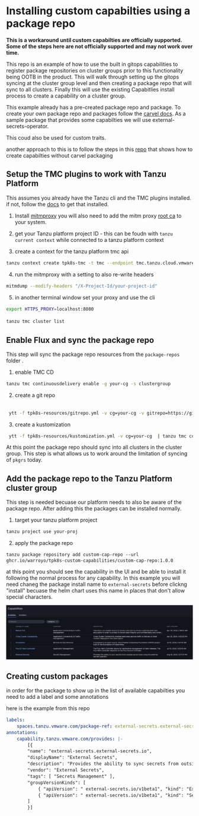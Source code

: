 # Installing custom capabilties using a package repo

**This is a workaround until custom capabilties are officially supported. Some of the steps here are not officially supported and may not work over time.** 

This repo is an example of how to use the built in gitops capabilities to register package repositories on cluster groups prior to this functionality being OOTB in the product. This will walk through setting up the gitops syncing at the cluster group level and then creating a package repo that will sync to all clusters. Finally this will use the existing Capabitlies install process to create a capability on a cluster group.

This example already has a pre-created package repo and package. To create your own package repo and packages follow the [carvel docs](https://carvel.dev/kapp-controller/docs/v0.53.x/kctrl-package-authoring/). As a sample package that provides some capabilties we will use external-secrets-operator.

This coud also be used for custom traits.


another approach to this is to follow the steps in this [repo](https://github.com/warroyo/eso-capability) that shows how to create capabilties without carvel packaging


## Setup the TMC plugins to work with Tanzu Platform

This assumes you already have the Tanzu cli and the TMC plugins installed. if not, follow the [docs](https://docs.vmware.com/en/VMware-Tanzu-CLI/index.html) to get that installed.

1. Install [mitmproxy](https://mitmproxy.org/) you will also need to add the mitm proxy [root ca](https://docs.mitmproxy.org/stable/concepts-certificates/) to your system. 
2. get your Tanzu platform project ID -  this can be foudn with `tanzu current context` while connected to a tanzu platform context

3. create a context for the tanzu platform tmc api

```bash
tanzu context create tpk8s-tmc -t tmc --endpoint tmc.tanzu.cloud.vmware.com
```


4. run the mitmproxy with a setting to also re-write headers

```bash
mitmdump --modify-headers "/X-Project-Id/your-project-id"
```


5. in another terminal window set your proxy and use the cli

```bash
export HTTPS_PROXY=localhost:8080

tanzu tmc cluster list

```


## Enable Flux and sync the package repo

This step will sync the package repo resources from the `package-repos` folder .


1. enable TMC CD

```bash
tanzu tmc continuousdelivery enable -g your-cg -s clustergroup
```

2. create a git repo

```bash

 ytt -f tpk8s-resources/gitrepo.yml -v cg=your-cg -v gitrepo=https://github.com/warroyo/tpk8s-custom-capabilities | tanzu tmc continuousdelivery gitrepository create -s clustergroup -f-
```


3. create a kustomization

```bash
 ytt -f tpk8s-resources/kustomization.yml -v cg=your-cg  | tanzu tmc continuousdelivery kustomization create -s clustergroup -f-
 ```

At this point the package repo should sync into all clusters in the cluster group. This step is what allows us to work around the limitation of syncing of `pkgrs` today.

## Add the package repo to the Tanzu Platform cluster group

This step is needed becuase our platform needs to also be aware of the package repo. After adding this the packages can be installed normally.


1. target your tanzu platform project

```bash
tanzu project use your-proj
```

2. apply the package repo 

```
tanzu package repository add custom-cap-repo --url ghcr.io/warroyo/tpk8s-custom-capabilities/custom-cap-repo:1.0.0
```

at this point you should see the capability in the UI and be able to install it following the normal process for any capability. In this example you will need chaneg the package install name to `external-secrets` before clickng "install" becuase the helm chart uses this name in places that don't allow special characters.

![alt text](image.png)

## Creating custom packages

in order for the package to show up in the list of available capabilties you need to add a label and some annotations

here is the example from this repo

```yaml
labels:
    spaces.tanzu.vmware.com/package-ref: external-secrets.external-secrets.io
annotations:
    capability.tanzu.vmware.com/provides: |-
        [{
        "name": "external-secrets.external-secrets.io",
        "displayName": "External Secrets",
        "description": "Provides the ability to sync secrets from outside secret store using the external secrets operator",
        "vendor": "External Secrets",
        "tags": [ "Secrets Management" ],
        "groupVersionKinds": [
            { "apiVersion": " external-secrets.io/v1beta1", "kind": "ExternalSecret" },
            { "apiVersion": " external-secrets.io/v1beta1", "kind": "SecretStore" }
        ]
        }]
```